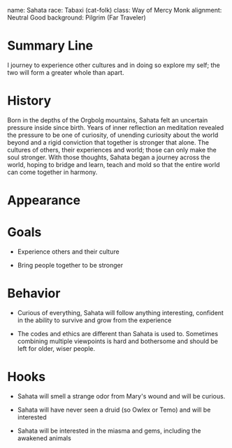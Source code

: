 name: Sahata
race: Tabaxi (cat-folk)
class: Way of Mercy Monk
alignment: Neutral Good
background: Pilgrim (Far Traveler)

# Summary Line

I journey to experience other cultures and in doing so explore my self; the two will form a greater whole than apart. 

# History

Born in the depths of the Orgbolg mountains, Sahata felt an uncertain pressure inside since birth. Years of inner reflection an meditation revealed the pressure to be one of curiosity, of unending curiosity about the world beyond and a rigid conviction that together is stronger that alone. The cultures of others, their experiences and world; those can only make the soul stronger. With those thoughts, Sahata began a journey across the world, hoping to bridge and learn, teach and mold so that the entire world can come together in harmony.

# Appearance

# Goals

- Experience others and their culture

- Bring people together to be stronger

# Behavior

- Curious of everything, Sahata will follow anything interesting, confident in the ability to survive and grow from the experience

- The codes and ethics are different than Sahata is used to. Sometimes combining multiple viewpoints is hard and bothersome and should be left for older, wiser people.

# Hooks

- Sahata will smell a strange odor from Mary's wound and will be curious.

- Sahata will have never seen a druid (so Owlex or Temo) and will be interested

- Sahata will be interested in the miasma and gems, including the awakened animals

<!--  LocalWords:  Orgbolg Tabaxi
 -->
